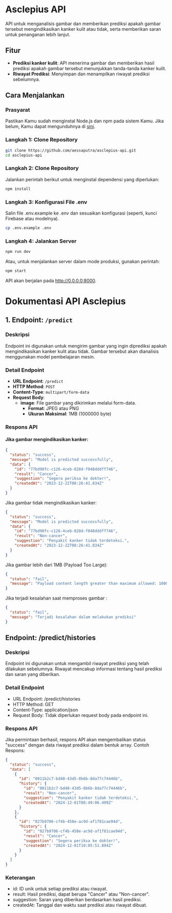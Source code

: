 # Asclepius API

API untuk menganalisis gambar dan memberikan prediksi apakah gambar tersebut mengindikasikan kanker kulit atau tidak, serta memberikan saran untuk penanganan lebih lanjut.

## Fitur

- **Prediksi kanker kulit**: API menerima gambar dan memberikan hasil prediksi apakah gambar tersebut menunjukkan tanda-tanda kanker kulit.
- **Riwayat Prediksi**: Menyimpan dan menampilkan riwayat prediksi sebelumnya.

## Cara Menjalankan

### Prasyarat

Pastikan Kamu sudah menginstal Node.js dan npm pada sistem Kamu. Jika belum, Kamu dapat mengunduhnya di [sini](https://nodejs.org/).

### Langkah 1: Clone Repository

```bash
git clone https://github.com/aessaputra/asclepius-api.git
cd asclepius-api
```
### Langkah 2: Clone Repository

Jalankan perintah berikut untuk menginstal dependensi yang diperlukan:

```bash
npm install
```

### Langkah 3: Konfigurasi File .env
Salin file .env.example ke .env dan sesuaikan konfigurasi (seperti, kunci Firebase atau modelnya).
```bash
cp .env.example .env
```

### Langkah 4: Jalankan Server
```bash
npm run dev
```
Atau, untuk menjalankan server dalam mode produksi, gunakan perintah:
```bash
npm start
```

API akan berjalan pada http://0.0.0.0:8000.

# Dokumentasi API Asclepius

## 1. Endpoint: `/predict`

### Deskripsi
Endpoint ini digunakan untuk mengirim gambar yang ingin diprediksi apakah mengindikasikan kanker kulit atau tidak. Gambar tersebut akan dianalisis menggunakan model pembelajaran mesin.

### Detail Endpoint

- **URL Endpoint**: `/predict`
- **HTTP Method**: `POST`
- **Content-Type**: `multipart/form-data`
- **Request Body**:
  - **image**: File gambar yang dikirimkan melalui form-data.
    - **Format**: JPEG atau PNG
    - **Ukuran Maksimal**: 1MB (1000000 byte)

### Respons API

#### Jika gambar mengindikasikan kanker:

```json
{
  "status": "success",
  "message": "Model is predicted successfully",
  "data": {
    "id": "77bd90fc-c126-4ceb-828d-f048dddff746",
    "result": "Cancer",
    "suggestion": "Segera periksa ke dokter!",
    "createdAt": "2023-12-22T08:26:41.834Z"
  }
}
```
Jika gambar tidak mengindikasikan kanker:
```json
{
  "status": "success",
  "message": "Model is predicted successfully",
  "data": {
    "id": "77bd90fc-c126-4ceb-828d-f048dddff746",
    "result": "Non-cancer",
    "suggestion": "Penyakit kanker tidak terdeteksi.",
    "createdAt": "2023-12-22T08:26:41.834Z"
  }
}
```
Jika gambar lebih dari 1MB (Payload Too Large):
```json
{
  "status": "fail",
  "message": "Payload content length greater than maximum allowed: 1000000"
}
```
Jika terjadi kesalahan saat memproses gambar :
```json
{
  "status": "fail",
  "message": "Terjadi kesalahan dalam melakukan prediksi"
}
```

## Endpoint: /predict/histories
### Deskripsi
Endpoint ini digunakan untuk mengambil riwayat prediksi yang telah dilakukan sebelumnya. Riwayat mencakup informasi tentang hasil prediksi dan saran yang diberikan.
### Detail Endpoint
* URL Endpoint: /predict/histories
* HTTP Method: GET
* Content-Type: application/json
* Request Body: Tidak diperlukan request body pada endpoint ini.
### Respons API
Jika permintaan berhasil, respons API akan mengembalikan status "success" dengan data riwayat prediksi dalam bentuk array.
Contoh Respons:
```json
{
  "status": "success",
  "data": [
    {
      "id": "0011b2c7-bd40-43d5-8b6b-8da77c74446b",
      "history": {
        "id": "0011b2c7-bd40-43d5-8b6b-8da77c74446b",
        "result": "Non-cancer",
        "suggestion": "Penyakit kanker tidak terdeteksi.",
        "createdAt": "2024-12-01T08:49:06.499Z"
      }
    },
    {
      "id": "027b9706-cf4b-458e-ac9d-af1f81cae94d",
      "history": {
        "id": "027b9706-cf4b-458e-ac9d-af1f81cae94d",
        "result": "Cancer",
        "suggestion": "Segera periksa ke dokter!",
        "createdAt": "2024-12-01T10:05:51.894Z"
      }
    }
  ]
}
```
### Keterangan
* id: ID unik untuk setiap prediksi atau riwayat.
* result: Hasil prediksi, dapat berupa "Cancer" atau "Non-cancer".
* suggestion: Saran yang diberikan berdasarkan hasil prediksi.
* createdAt: Tanggal dan waktu saat prediksi atau riwayat dibuat.
